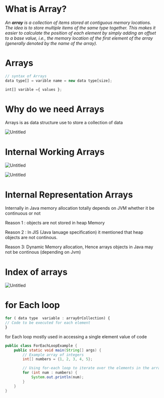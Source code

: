 # What is Array?

*An **array** is a collection of items stored at contiguous memory locations. The idea is to store multiple items of the same type together. This makes it easier to calculate the position of each element by simply adding an offset to a base value, i.e., the memory location of the first element of the array (generally denoted by the name of the array).*

# Arrays

```jsx
// syntax of Arrays
data type[] = varible name = new data type[size];

int[] varible ={ values };
```

# Why do we need Arrays

Arrays is as data structure use to store a collection of data 

![Untitled](https://prod-files-secure.s3.us-west-2.amazonaws.com/2603bb63-fafb-446c-b8a4-918eec11024e/0ac2ab9f-f75a-4e39-a9b7-4928fae42292/Untitled.png)

# Internal Working Arrays

![Untitled](https://prod-files-secure.s3.us-west-2.amazonaws.com/2603bb63-fafb-446c-b8a4-918eec11024e/3b46143a-0b56-45ba-b89c-d880af1afa41/Untitled.png)

![Untitled](https://prod-files-secure.s3.us-west-2.amazonaws.com/2603bb63-fafb-446c-b8a4-918eec11024e/442ba7e3-ec0b-4bea-82c5-26e43bc3d768/Untitled.png)

# Internal Representation Arrays

Internally in Java memory allocation totally depends on JVM whether it be continuous or not 

Reason 1 : objects are not stored in heap Memory 

Reason 2 : In JIS (Java lanuage specification) it mentioned that heap objects are not continous.

Reason 3:  Dynamic Memory allocation, Hence arrays objects in Java may not be continous (depending on Jvm)

# Index of arrays

![Untitled](https://prod-files-secure.s3.us-west-2.amazonaws.com/2603bb63-fafb-446c-b8a4-918eec11024e/4a75e238-24c7-4573-bb84-879edcbe0a4b/Untitled.png)

 

# for Each loop

```jsx
for ( data type  variable : arrayOrCollection) {
// Code to be executed for each element
}
```

for  Each loop mostly used in accessing a single element value of code 

```java
public class ForEachLoopExample {
    public static void main(String[] args) {
        // Example array of integers
        int[] numbers = {1, 2, 3, 4, 5};

        // Using for-each loop to iterate over the elements in the array
        for (int num : numbers) {
            System.out.println(num);
        }
    }
}
```